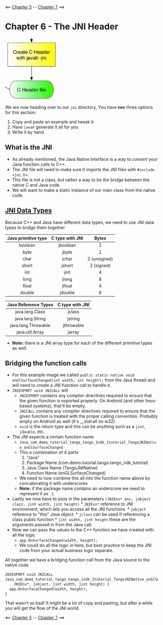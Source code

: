 <== [Chapter 5](./Chapter_05.md) -- [Chapter 7](./Chapter_07.md) ==>

# Chapter 6  - The JNI Header

![JNI Header](../Images/JNI_Header.png)

We are now heading over to our `jni` directory. You have ~~two~~ three options for this section:

1. Copy and paste an example and tweak it
2. Have `javah` generate it all for you
3. Write it by hand

## What is the JNI
* As already mentioned, the Java Native Interface is a way to *convert* your Java function calls to C++.
* The JNI file will need to make sure it imports the JNI files with `#include <jni.h>`.
* This file is not a class, but rather a way to be the bridge between the native C and Java code. 
* We will want to make a static instance of our main class from the native code.

## [JNI Data Types](http://docs.oracle.com/javase/8/docs/technotes/guides/jni/spec/types.html)

Because C++ and Java have different data types, we need to use JNI data types to bridge them together
    
|Java primitive type | C type with JNI | Bytes        |
|:------------------:|:---------------:|:------------:|
| boolean            | jboolean        | 1            |
| byte               | jbyte           | 1            |
| char               | jchar           | 2 (unsigned) | 
| short              | jshort          | 2 (signed)   |
| int                | jint            | 4            |
| long               | jlong           | 8            |
| float              | jfloat          | 4            |
| double             | jdouble         | 8            |

| Java Reference Types | C type with JNI |
|:--------------------:|:---------------:|
| java.lang.Class      | jclass          |
| java.lang.String     | jstring         |
| java.lang.Throwable  | jthrowable      |
| java.util.Array      | jarray          |

* **Note:** there is a JNI array type for each of the different primitive types as well.

## Bridging the function calls
* For this example image we called `public static native void onGlSurfaceChanged(int width, int height);` from the Java thread and will need to create a JNI function call to handle it.
* `JNIEXPORT void JNICALL` will 
    * `JNIEXPORT` contains any compiler directives required to ensure that the given function is exported properly. On Android (and other linux-based systems), that'll be empty.
    * `JNICALL` contains any compiler directives required to ensure that the given function is treated with the proper calling convention. Probably empty on Android as well (it's __stdcall on w32).
    * `void` is the return type and this can be anything such as a `jint`, `jdouble`, etc.
* The JNI expects a certain function name.
    * `Java_com_demo_tutorial_tango_tango_1ndk_1tutorial_TangoJNINative_onGlSurfaceChanged`
    * This a combination of 4 parts
      1. "Java"
      2. Package Name (com.demo.tutorial.tango.tango_ndk_tutorial)
      3. Java Class Name (TangoJNINative)
      4. Function Name (onGLSurfaceChanged)
    * We need to now combine this all into the function name above by concatenating it with underscores
    * **Note:** if the package name contains an underscore we need to represent it as `_1`
* Lastly we now have to pass in the parameters `(JNIEnv* env, jobject clazz, jint width, jint height)`
      * `JNIEvn*` reference to JNI environment, which lets you access all the JNI functions.
      * `jobject` reference to "this" Java object.
        * `jclass` can be used if referencing a class public function
      * `jint width, jint height` these are the arguments passed in from the Java call.
* Now we can pass the values to the C++ function we have created with all the logic
    * `app.OnSurfaceChanged(width, height);`
    * We could do all the logic in here, but best practice to keep the JNI code from your actual business logic separate.

All together we have a bridging function call from the Java source to the native code

```
JNIEXPORT void JNICALL
Java_com_demo_tutorial_tango_tango_1ndk_1tutorial_TangoJNINative_onGlSurfaceChanged(
    JNIEnv*, jobject, jint width, jint height) {
  app.OnSurfaceChanged(width, height);
}
```

That wasn't so bad! It might be a lot of copy and pasting, but after a while you will get the flow of the JNI world.

<== [Chapter 5](./Chapter_05.md) -- [Chapter 7](./Chapter_07.md) ==>
